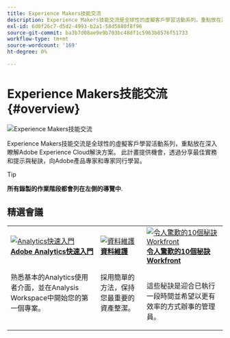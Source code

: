 ```yaml
---
title: Experience Makers技能交流
description: Experience Makers技能交流是全球性的虛擬客戶學習活動系列，重點放在深入瞭解Adobe Experience Cloud解決方案。
exl-id: 6d0f26c7-d5d2-4993-b2a1-58d5880f8f96
source-git-commit: ba3b7d08ae9e9b703bc48df1c5963b8576f51733
workflow-type: tm+mt
source-wordcount: '169'
ht-degree: 0%

---
```


# Experience Makers技能交流 {#overview}

<img alt="Experience Makers技能交流" src="https://cdn.experienceleague.adobe.com/thumb/the-skill-exchange.png" />

Experience Makers技能交流是全球性的虛擬客戶學習活動系列，重點放在深入瞭解Adobe Experience Cloud解決方案。 此計畫提供機會，透過分享最佳實務和提示與秘訣，向Adobe產品專家和專家同行學習。

>[!TIP]
>
>**所有錄製的作業階段都會列在左側的導覽中**.

<div id="recs-overview-body-1"></div>
<div id="recs-overview-body-2"></div>
<div id="recs-overview-body-3"></div>
<div id="recs-overview-body-4"></div>
<div id="recs-overview-body-5"></div>
<div id="recs-overview-body-6"></div>

<div id="past-events">


</div>

## 精選會議

<table>
  <tr>
   <td>
      <a href="analytics/jun2021/getting-started.md">
      <img alt="Analytics快速入門" src="./assets/analytics-getting-started.png"/>
      </a>
      <div>
         <a href="analytics/jun2021/getting-started.md"><strong>Adobe Analytics快速入門</strong></a>
<!---         <br/><em>foo</em> -->
      </div>
      <p>
        <br/>
         熟悉基本的Analytics使用者介面，並在Analysis Workspace中開始您的第一個專案。
      </p>
    </td>
   <td>
      <a href="marketo/feb2022/data-maintenance.md">
      <img alt="資料維護" src="./assets/data-maintenance.png"/>
      </a>
      <div>
         <a href="marketo/feb2022/data-maintenance.md"><strong>資料維護</strong></a>
<!---         <br/><em>foo</em> -->
      </div>
      <p>
        <br/>
         採用簡單的方法，保持您最重要的資產整潔。
      </p>
    </td>
   <td>
      <a href="workfront/apr2022/ten-tips.md">
      <img alt="令人驚歎的10個秘訣Workfront" src="./assets/workfront-10-tips.png"/>
      </a>
      <div>
         <a href="workfront/apr2022/ten-tips.md"><strong>令人驚歎的10個秘訣Workfront</strong></a>
<!---         <br/><em>foo</em> -->
      </div>
      <p>
        <br/>
         這些秘訣是迎合已執行一段時間並希望以更有效率的方式辦事的管理員。
      </p>
    </td>
  </tr>
</table>
